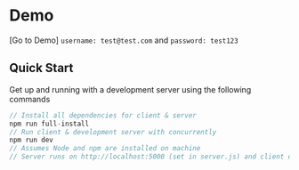 # Demo
[Go to Demo] `username: test@test.com` and `password: test123`
## Quick Start
Get up and running with a development server using the following commands
```javascript
// Install all dependencies for client & server
npm run full-install
// Run client & development server with concurrently
npm run dev
// Assumes Node and npm are installed on machine
// Server runs on http://localhost:5000 (set in server.js) and client on http://localhost:3000 (default for Create React App)
```